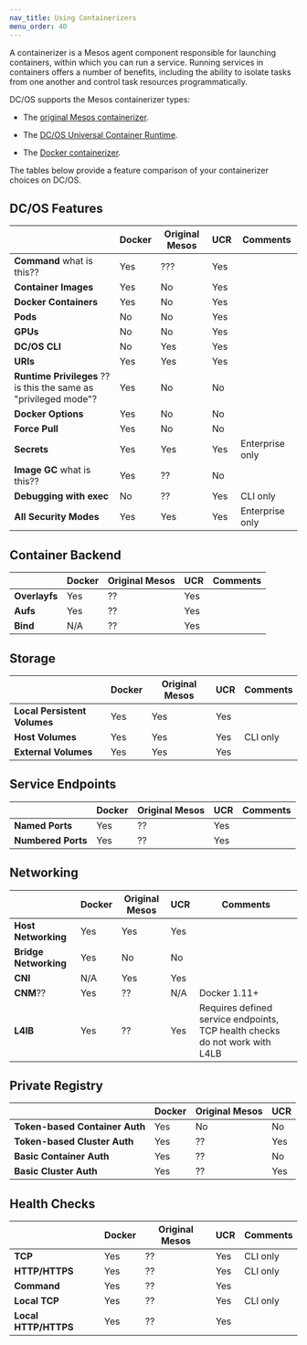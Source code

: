 ```yaml
---
nav_title: Using Containerizers
menu_order: 40
---
```


A containerizer is a Mesos agent component responsible for launching containers, within which you can run a service. Running services in containers offers a number of benefits, including the ability to isolate tasks from one another and control task resources programmatically.

DC/OS supports the Mesos containerizer types:

- The [original Mesos containerizer](/docs/1.9/usage/containerizers/mesos-containerizer/).

- The [DC/OS Universal Container Runtime](/docs/1.9/usage/containerizers/ucr/).

- The [Docker containerizer](/docs/1.9/usage/containerizers/docker-containerizer/).

The tables below provide a feature comparison of your containerizer choices on DC/OS.

## DC/OS Features

| 																				| Docker			| Original Mesos				| UCR 			| Comments |
| --------------------------------------- | ----------- | --------------------- | --------- | -------- |
| **Command**  what is this??              | Yes         | ???                   | Yes
| **Container Images** 										| Yes					| No										| Yes				|					 |
| **Docker Containers** 									| Yes					| No										| Yes				|					 |
| **Pods**																| No					| No										| Yes				|					 |
| **GPUs**																| No					| No										| Yes				|					 |
| **DC/OS CLI**														| No					| Yes										| Yes				|					 |
| **URIs**																| Yes					| Yes										| Yes				|					 |
| **Runtime Privileges** ??is this the same as "privileged mode"?								| Yes					| No										| No				|					 |
| **Docker Options**											| Yes					| No										| No				|					 |
| **Force Pull**													| Yes					| No										| No				|					 |
| **Secrets**															| Yes					| Yes										| Yes				| Enterprise only |
| **Image GC** what is this??             | Yes         | ??                    | No        |          |
| **Debugging with exec**         				| No					| ??										| Yes				|	CLI only |
| **All Security Modes**									| Yes					| Yes										| Yes				| Enterprise only |

## Container Backend

|																					|	Docker			|	Original Mesos				|	UCR				|Comments |
| --------------------------------------- | ----------- | --------------------- | --------- | ------- |
| **Overlayfs**                           | Yes         | ??                    | Yes       |         |
| **Aufs**                                | Yes         | ??                    | Yes       |         |
| **Bind**                                | N/A         | ??                    | Yes       |         |

## Storage

|																					|	Docker			|	Original Mesos				|	UCR				|Comments |
| --------------------------------------- | ----------- | --------------------- | --------- | --------- |
| **Local Persistent Volumes**						| Yes					| Yes										| Yes				|						|
| **Host Volumes**												| Yes					| Yes									  | Yes				| CLI only  |
| **External Volumes**                    | Yes         | Yes                   | Yes       |           |

## Service Endpoints

|																					|	Docker			|	Original Mesos				|	UCR				|Comments   |
| --------------------------------------- | ----------- | --------------------- | --------- | --------- |
| **Named Ports**													| Yes					| ??										| Yes				|						|
| **Numbered Ports**											| Yes					| ??										| Yes				|						|

## Networking

|																					|	Docker			|	Original Mesos				|	UCR				|Comments   |
| --------------------------------------- | ----------- | --------------------- | --------- | --------- |
| **Host Networking**       							| Yes					| Yes										| Yes				|						|
| **Bridge Networking**       						| Yes					| No										| No				|						|
| **CNI**         												| N/A					| Yes										| Yes				|						|
| **CNM**??                 							| Yes					| ??										| N/A				| Docker 1.11+ |
| **L4lB**        												| Yes					| ??										| Yes				|	Requires defined service endpoints, TCP health checks do not work with L4LB |

## Private Registry

|																	|	Docker			|	Original Mesos				|	UCR				|
| ------------------------------- | ----------- | --------------------- | --------- |
| **Token-based Container Auth**	| Yes					| No										| No				|
| **Token-based Cluster Auth**		| Yes					| ??										| Yes				|
| **Basic Container Auth**        | Yes         | ??                    | No        |
| **Basic Cluster Auth**          | Yes         | ??                    | Yes       |

## Health Checks

|																					|	Docker			|	Original Mesos				|	UCR				|Comments   |
| --------------------------------------- | ----------- | --------------------- | --------- | --------- |
| **TCP**													        | Yes					| ??										| Yes				|	CLI only	|
| **HTTP/HTTPS**                          | Yes         | ??                    | Yes       | CLI only  |
| **Command**                             | Yes         | ??                    | Yes       |           |
| **Local TCP**                           | Yes         | ??                    | Yes       | CLI only  |
| **Local HTTP/HTTPS**                    | Yes         | ??                    | Yes       |           |

